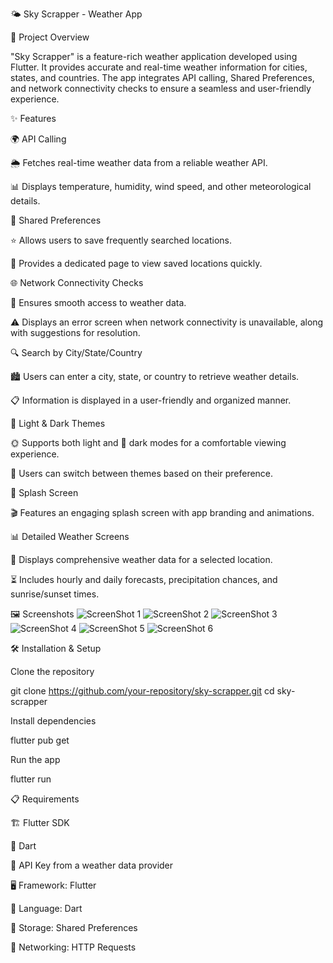 🌤️ Sky Scrapper - Weather App

📌 Project Overview

"Sky Scrapper" is a feature-rich weather application developed using Flutter. It provides accurate and real-time weather information for cities, states, and countries. The app integrates API calling, Shared Preferences, and network connectivity checks to ensure a seamless and user-friendly experience.

✨ Features

🌍 API Calling

🌦️ Fetches real-time weather data from a reliable weather API.

📊 Displays temperature, humidity, wind speed, and other meteorological details.

💾 Shared Preferences

⭐ Allows users to save frequently searched locations.

📌 Provides a dedicated page to view saved locations quickly.

🌐 Network Connectivity Checks

📶 Ensures smooth access to weather data.

⚠️ Displays an error screen when network connectivity is unavailable, along with suggestions for resolution.

🔍 Search by City/State/Country

🏙️ Users can enter a city, state, or country to retrieve weather details.

📋 Information is displayed in a user-friendly and organized manner.

🎨 Light & Dark Themes

🌞 Supports both light and 🌙 dark modes for a comfortable viewing experience.

🔄 Users can switch between themes based on their preference.

🚀 Splash Screen

🎬 Features an engaging splash screen with app branding and animations.

📊 Detailed Weather Screens

📝 Displays comprehensive weather data for a selected location.

⏳ Includes hourly and daily forecasts, precipitation chances, and sunrise/sunset times.

🖼 Screenshots
![ScreenShot 1](screenshots/01.jpg)
![ScreenShot 2](screenshots/02.jpg)
![ScreenShot 3](screenshots/03.jpg)
![ScreenShot 4](screenshots/04.jpg)
![ScreenShot 5](screenshots/05.jpg)
![ScreenShot 6](screenshots/06.jpg)




🛠️ Installation & Setup

Clone the repository

git clone https://github.com/your-repository/sky-scrapper.git
cd sky-scrapper

Install dependencies

flutter pub get

Run the app

flutter run

📋 Requirements

🏗️ Flutter SDK

🎯 Dart

🔑 API Key from a weather data provider

🖥️ Framework: Flutter

📜 Language: Dart

💾 Storage: Shared Preferences

🔗 Networking: HTTP Requests

